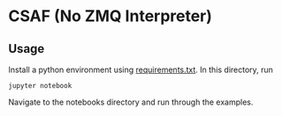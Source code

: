 # CSAF (No ZMQ Interpreter)

## Usage

Install a python environment using [requirements.txt](../requirements.txt). In this directory, run
```
jupyter notebook
```
Navigate to the notebooks directory and run through the examples.
